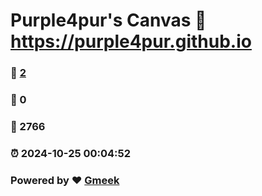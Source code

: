 # Purple4pur's Canvas :link: https://purple4pur.github.io 
### :page_facing_up: [2](https://purple4pur.github.io/tag.html) 
### :speech_balloon: 0 
### :hibiscus: 2766 
### :alarm_clock: 2024-10-25 00:04:52 
### Powered by :heart: [Gmeek](https://github.com/Meekdai/Gmeek)
